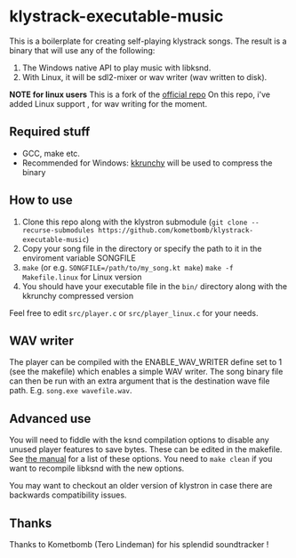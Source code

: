 # klystrack-executable-music

This is a boilerplate for creating self-playing klystrack songs. The result is a binary that will use any of the following:
1. The Windows native API to play music with libksnd.
2. With Linux, it will be sdl2-mixer or wav writer (wav written to disk).

**NOTE for linux users**
This is a fork of the [official repo](https://github.com/kometbomb/klystrack-executable-music)
On this repo, i've added Linux support , for wav writing for the moment.

## Required stuff

* GCC, make etc.
* Recommended for Windows: [kkrunchy](http://www.farbrausch.de/~fg/kkrunchy/) will be used to compress the binary

## How to use

1. Clone this repo along with the klystron submodule (`git clone --recurse-submodules https://github.com/kometbomb/klystrack-executable-music`)
2. Copy your song file in the directory or specify the path to it in the enviroment variable SONGFILE
3. `make` (or e.g. `SONGFILE=/path/to/my_song.kt make`)
   `make -f Makefile.linux` for Linux version
4. You should have your executable file in the `bin/` directory along with the kkrunchy compressed version

Feel free to edit `src/player.c` or `src/player_linux.c` for your needs.

## WAV writer

The player can be compiled with the ENABLE_WAV_WRITER define set to 1 (see the makefile) which enables a simple WAV writer. The song binary file can then be run with an extra argument that is the destination wave file path. E.g. `song.exe wavefile.wav`.

## Advanced use

You will need to fiddle with the ksnd compilation options to disable any unused player features to save bytes. These can be edited in the makefile. See [the manual](https://github.com/kometbomb/klystron/wiki/libksnd#making-the-lib-smaller) for a list of these options. You need to `make clean` if you want to recompile libksnd with the new options.

You may want to checkout an older version of klystron in case there are backwards compatibility issues.

## Thanks
Thanks to Kometbomb (Tero Lindeman) for his splendid soundtracker !
